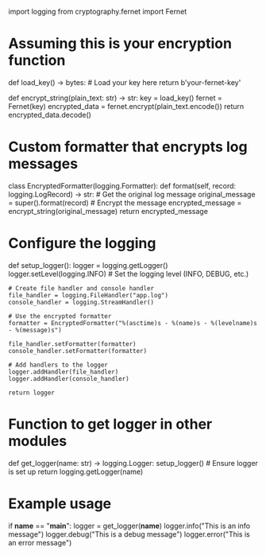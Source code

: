 import logging
from cryptography.fernet import Fernet

# Assuming this is your encryption function
def load_key() -> bytes:
    # Load your key here
    return b'your-fernet-key'

def encrypt_string(plain_text: str) -> str:
    key = load_key()
    fernet = Fernet(key)
    encrypted_data = fernet.encrypt(plain_text.encode())
    return encrypted_data.decode()

# Custom formatter that encrypts log messages
class EncryptedFormatter(logging.Formatter):
    def format(self, record: logging.LogRecord) -> str:
        # Get the original log message
        original_message = super().format(record)
        # Encrypt the message
        encrypted_message = encrypt_string(original_message)
        return encrypted_message

# Configure the logging
def setup_logger():
    logger = logging.getLogger()
    logger.setLevel(logging.INFO)  # Set the logging level (INFO, DEBUG, etc.)

    # Create file handler and console handler
    file_handler = logging.FileHandler("app.log")
    console_handler = logging.StreamHandler()

    # Use the encrypted formatter
    formatter = EncryptedFormatter("%(asctime)s - %(name)s - %(levelname)s - %(message)s")
    
    file_handler.setFormatter(formatter)
    console_handler.setFormatter(formatter)

    # Add handlers to the logger
    logger.addHandler(file_handler)
    logger.addHandler(console_handler)

    return logger

# Function to get logger in other modules
def get_logger(name: str) -> logging.Logger:
    setup_logger()  # Ensure logger is set up
    return logging.getLogger(name)

# Example usage
if __name__ == "__main__":
    logger = get_logger(__name__)
    logger.info("This is an info message")
    logger.debug("This is a debug message")
    logger.error("This is an error message")
